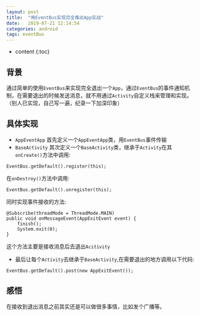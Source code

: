 ```yaml
---
layout: post
title:  "用EventBus实现完全推出App实战"
date:   2019-07-21 12:14:54
categories: android
tags: eventBus
---
```


* content
{:toc}

## 背景
通过简单的使用`EventBus`来实现完全退出一个`App`，通过`EventBus`的事件通知机制，在需要退出的时候发送消息，就不用通过`Activity`自定义栈来管理和实现。（别人已实现，自己写一遍，纪录一下加深印象）
## 具体实现
* `AppEventApp`
首先定义一个`AppEventApp`类，用`EventBus`事件传输
* `BaseActivity`
其次定义一个`BaseActivity`类，继承于`Activity`在其`onCreate()`方法中调用:
```
EventBus.getDefault().register(this);
```
在`onDestroy()`方法中调用:
```
EventBus.getDefault().unregister(this);
```
同时实现事件接收的方法:
```
@Subscribe(threadMode = ThreadMode.MAIN)
public void onMessageEvent(AppExitEvent event) {
    finish();
    System.exit(0);
}
```
这个方法主要是接收消息后去退出`Acitivity`
*  最后让每个`Activity`去继承于`BaseActivity`,在需要退出的地方调用以下代码:
```
EventBus.getDefault().post(new AppExitEvent());
```

## 感悟
在接收到退出消息之前其实还是可以做很多事情，比如发个广播等。
